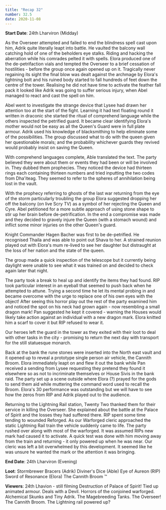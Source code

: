 ```yaml
---
title: "Recap 32"
number: 32.5
date: 2020-11-08
---
```


**Start Date**: 24th Lharviron (Midday)
 
As the Overseer attempted and failed to end the blindness spell cast upon him, Adrik quite literally leapt into battle. He vaulted the balcony wall catching hold of one of the beholders eye stalks. Riding and hacking the aberration while his comrades pelted it with spells. Elora produced one of the de-petrifaction vials and tempted the Overseer to a brief cessation of hostilities - before the group once again opened up on it. Tragically never regaining its sight the final blow was dealt against the archmage by Elora's lightning bolt and his ruined body started to fall hundreds of feet down the centre of the tower. Realising he did not have time to activate the feather fall pack it looked like Adrik was going to suffer serious injury, when Abel managed to react and cast the spell on him. 
 
Abel went to investigate the strange device that Lysee had drawn her attention too at the start of the fight. Learning it had text floating round it written in draconic she started the ritual of comprehend language while the others inspected the petrified guard. It became clear identifying Elora's mother would not be easy as all the Queen's Guard were in full plate armour. Adrik used his knowledge of blacksmithing to help eliminate some of the possibilities. The group discussed what to do with the queen given her questionable morals; and the probability whichever guards they revived would probably insist on saving the Queen.
 
With comprehend languages complete, Able translated the text. The party believed they were about them or events they had been or will be involved in. They dubbed them prophecies. They noticed the device had thirteen rings each containing thirteen numbers and tried inputting the two codes from Dha'iteag. They seemed to refer to the spheres of annihilation being lost in the vault.
 
With the prophecy referring to ghosts of the last war returning from the eye of the storm particularly troubling the group Elora suggested dropping her off the balcony (on live Scry TV) as a symbol of her rejecting the Queen and Cyre. Abel petitioned for a more subtle approach of using stone shape to stir up her brain before de-petrification. In the end a compromise was made and they decided to gravely injure the Queen (with a stomach wound) and inflict some minor injuries on the other Queen's guard.
 
Knight Commander Hagen Bacher was first to be de-petrified. He recognised Thaila and was able to point out Shava to her. A strained reunion played out with Elora's mum re-lived to see her daughter but distraught at the loss of her nation and the state of the queen.
 
The group made a quick inspection of the telescope but it currently being daylight were unable to see what it was trained on and decided to check again later that night.
 
The party took a break to heal up and identify the items they had found. RIP took particular interest in an eyeball that seemed to push back when he attempted to attune. Trying a second time he let its mental probing in and became overcome with the urge to replace one of his own eyes with the object! After seeing this horror play out the rest of the party examined him and noticed the spot on his neck had grown again - now resembling a small dragon mark! Pan suggested he kept it covered - warning the Houses would likely take action against an individual with a new dragon mark. Elora knitted him a scarf to cover it but RIP refused to wear it.
 
Our heroes left the guard in the tower as they exited with their loot to deal with other tasks in the city - promising to return the next day with transport for the still statuesque monarch. 
 
Back at the bank the rune stones were inserted into the North east vault and it opened up to reveal a prototype single person air vehicle, the Cannith Broom. Elora immediately leapt on and flew it out the bank while Pan received a sending from Lysee requesting they pretend they found it elsewhere so as not to incriminate themselves or House Sivis in the bank raid. The party set up a scene outside where Elora (?) prayed for the gods to send them aid while muttering the command word used to recall the Broom. Elora's 30 performance was outstanding but we will have to see how the zeros from RIP and Adrik played out to the audience.
 
Returning to the Lightning Rail station, Twenty Two thanked them for their service in killing the Overseer. She explained about the battle at the Palace of Spirit and the losses they had suffered there. RIP spent some time tending to wounded Reforged. As our Warforged cleric approached the static Lightning Rail train the vehicle suddenly came to life. The party rushed over along with most of the warforged. It was assumed RIPs new mark had caused it to activate. A quick test was done with him moving away from the train and returning - it only powered up when he was near. Our cleric was left a bit overwhelmed by this development. It seemed like he was unsure he wanted the mark or the attention it was bringing.
 
**End Date**: 24th Lharviron (Evening)
 
**Loot**: Stormbrewer Bracers (Adrik) Diviner's Dice (Able) Eye of Aureon (RIP) Sword of Resonance (Elora) The Cannith Broom ™
 
**Viewers**:
24th Lhavion - still filming
Destruction of Palace of Spirit! Tied up animated armour. Deals with a Devil. Horrors of the conjoined warforged. Alchemical Skunks and Tiny Adrik. The Magebreeding Tanks. The Overseer! The Cannith Broom. The Lightning rail powered up?